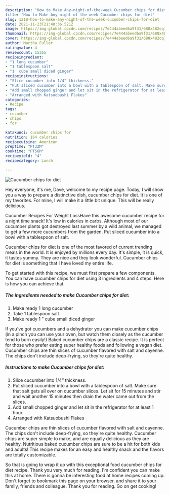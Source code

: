 ```yaml
---
description: "How to Make Any-night-of-the-week Cucumber chips for diet"
title: "How to Make Any-night-of-the-week Cucumber chips for diet"
slug: 1218-how-to-make-any-night-of-the-week-cucumber-chips-for-diet
date: 2021-11-23T21:40:36.521Z
image: https://img-global.cpcdn.com/recipes/7e444abeed6a9f31/680x482cq70/cucumber-chips-for-diet-recipe-main-photo.jpg
thumbnail: https://img-global.cpcdn.com/recipes/7e444abeed6a9f31/680x482cq70/cucumber-chips-for-diet-recipe-main-photo.jpg
cover: https://img-global.cpcdn.com/recipes/7e444abeed6a9f31/680x482cq70/cucumber-chips-for-diet-recipe-main-photo.jpg
author: Martha Fuller
ratingvalue: 4
reviewcount: 15365
recipeingredient:
- "1 long cucumber"
- "1 tablespoon salt"
- "1  cube small diced ginger"
recipeinstructions:
- "Slice cucumber into 1/4” thickness."
- "Put sliced cucumber into a bowl with a tablespoon of salt. Make sure that salt gets all over on cucumber slices. Let sit for 15 minutes and stir and wait another 15 minutes then drain the water came out from the slices."
- "Add small chopped ginger and let sit in the refrigerator for at least 1 hour."
- "Arranged with Katsuobushi Flakes"
categories:
- Recipe
tags:
- cucumber
- chips
- for

katakunci: cucumber chips for 
nutrition: 164 calories
recipecuisine: American
preptime: "PT32M"
cooktime: "PT56M"
recipeyield: "4"
recipecategory: Lunch

---
```



![Cucumber chips for diet](https://img-global.cpcdn.com/recipes/7e444abeed6a9f31/680x482cq70/cucumber-chips-for-diet-recipe-main-photo.jpg)

Hey everyone, it's me, Dave, welcome to my recipe page. Today, I will show you a way to prepare a distinctive dish, cucumber chips for diet. It is one of my favorites. For mine, I will make it a little bit unique. This will be really delicious.

Cucumber Recipes For Weight LossHave this awesome cucumber recipe for a night time snack! It&#39;s low in calories in carbs. Although most of our cucumber plants got destroyed last summer by a wild animal, we managed to get a few more cucumbers from the garden. Put sliced cucumber into a bowl with a tablespoon of salt.

Cucumber chips for diet is one of the most favored of current trending meals in the world. It is enjoyed by millions every day. It's simple, it is quick, it tastes yummy. They are nice and they look wonderful. Cucumber chips for diet is something that I have loved my entire life.


To get started with this recipe, we must first prepare a few components. You can have cucumber chips for diet using 3 ingredients and 4 steps. Here is how you can achieve that.

<!--inarticleads1-->

##### The ingredients needed to make Cucumber chips for diet:

1. Make ready 1 long cucumber
1. Take 1 tablespoon salt
1. Make ready 1 ” cube small diced ginger


If you&#39;ve got cucumbers and a dehydrator you can make cucumber chips (in a pinch you can use your oven, but watch them closely as the cucumber tend to burn easily!) Baked cucumber chips are a classic recipe. It is perfect for those who prefer eating super healthy foods and following a vegan diet. Cucumber chips are thin slices of cucumber flavored with salt and cayenne. The chips don&#39;t include deep-frying, so they&#39;re quite healthy. 

<!--inarticleads2-->

##### Instructions to make Cucumber chips for diet:

1. Slice cucumber into 1/4” thickness.
1. Put sliced cucumber into a bowl with a tablespoon of salt. Make sure that salt gets all over on cucumber slices. Let sit for 15 minutes and stir and wait another 15 minutes then drain the water came out from the slices.
1. Add small chopped ginger and let sit in the refrigerator for at least 1 hour.
1. Arranged with Katsuobushi Flakes


Cucumber chips are thin slices of cucumber flavored with salt and cayenne. The chips don&#39;t include deep-frying, so they&#39;re quite healthy. Cucumber chips are super simple to make, and are equally delicious as they are healthy. Nutritious baked cucumber chips are sure to be a hit for both kids and adults! This recipe makes for an easy and healthy snack and the flavors are totally customizable. 

So that is going to wrap it up with this exceptional food cucumber chips for diet recipe. Thank you very much for reading. I'm confident you can make this at home. There is gonna be interesting food at home recipes coming up. Don't forget to bookmark this page on your browser, and share it to your family, friends and colleague. Thank you for reading. Go on get cooking!
